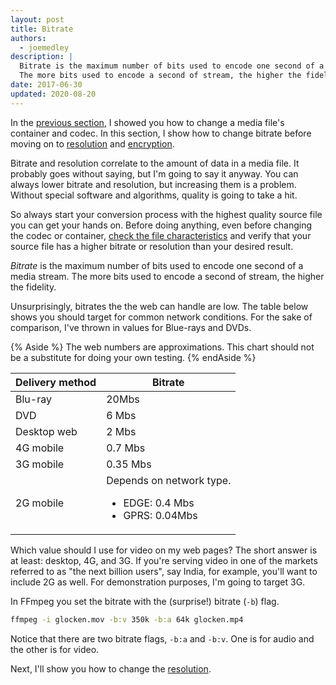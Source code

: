 ```yaml
---
layout: post
title: Bitrate
authors:
  - joemedley
description: |
  Bitrate is the maximum number of bits used to encode one second of a stream.
  The more bits used to encode a second of stream, the higher the fidelity.
date: 2017-06-30
updated: 2020-08-20
---
```


In the [previous section](../containers-and-codecs), I showed you how to change a
media file's container and codec. In this section, I show how to change bitrate
before moving on to [resolution](../resolution) and [encryption](../encryption).

Bitrate and resolution correlate to the amount of data in a media file. It
probably goes without saying, but I'm going to say it anyway. You can always
lower bitrate and resolution, but increasing them is a problem. Without special
software and algorithms, quality is going to take a hit.

So always start your conversion process with the highest quality source file you
can get your hands on. Before doing anything, even before changing the codec or
container, [check the file
characteristics](../cheatsheet/#display-characteristics) and verify that your
source file has a higher bitrate or resolution than your desired result.

_Bitrate_ is the maximum number of bits used to encode one second of a media stream.
The more bits used to encode a second of stream, the higher the fidelity.

Unsurprisingly, bitrates the the web can handle are low. The table below shows
you should target for common network conditions. For the sake of comparison,
I've thrown in values for Blue-rays and DVDs.

{% Aside %}
The web numbers are approximations. This chart should not be a substitute for
doing your own testing.
{% endAside %}

| Delivery method | Bitrate |
| --------------- | ------- |
| Blu-ray | 20Mbs |
| DVD | 6 Mbs |
| Desktop web | 2 Mbs |
| 4G mobile | 0.7 Mbs |
| 3G mobile | 0.35 Mbs |
| 2G mobile | Depends on network type.<ul><li>EDGE: 0.4 Mbs</li><li>GPRS: 0.04Mbs</li></ul> |

Which value should I use for video on my web pages? The short answer is at
least: desktop, 4G, and 3G. If you're serving video in one of the markets
referred to as "the next billion users", say India, for example, you'll want to
include 2G as well. For demonstration purposes, I'm going to target 3G.

In FFmpeg you set the bitrate with the (surprise!) bitrate (`-b`) flag.

```bash
ffmpeg -i glocken.mov -b:v 350k -b:a 64k glocken.mp4
```

Notice that there are two bitrate flags, `-b:a` and `-b:v`. One is for audio and the
other is for video.

Next, I'll show you how to change the [resolution](../resolution).
